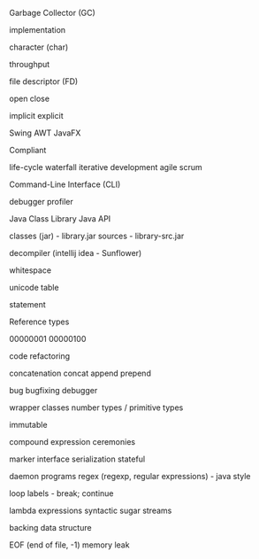 Garbage Collector (GC)

implementation

character (char)

throughput

file descriptor (FD)

open
close

implicit
explicit

Swing
AWT
JavaFX

Compliant

life-cycle
waterfall
iterative development
agile
scrum


Command-Line Interface (CLI)

debugger
profiler

Java Class Library
Java API

classes (jar) - library.jar
sources       - library-src.jar

decompiler (intellij idea - Sunflower)

whitespace

unicode table

statement

Reference types

00000001
00000100

code refactoring

concatenation
concat
append
prepend

bug
bugfixing
debugger

wrapper classes
number types / primitive types

immutable

compound expression
ceremonies

marker interface
serialization
stateful

daemon programs
regex (regexp, regular expressions) - java style

loop labels - break; continue

lambda expressions
syntactic sugar
streams

backing data structure

EOF (end of file, -1)
memory leak                                                                    